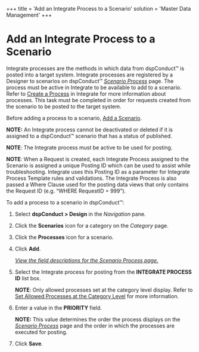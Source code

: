 +++
title = 'Add an Integrate Process to a Scenario'
solution = 'Master Data Management'
+++

# Add an Integrate Process to a Scenario

Integrate processes are the methods in which data from dspConduct™ is
posted into a target system. Integrate processes are registered by a
Designer to scenarios on dspConduct™
<span style="font-style: italic;">[Scenario
Process](../Page_Desc/Scenario_Process.htm)</span> page. The process
must be active in Integrate to be available to add to a scenario. Refer
to [Create a
Process](../../../Platform/Integrate/Use_Cases/Create_a_Process.htm) in
Integrate for more information about processes. This task must be
completed in order for requests created from the scenario to be posted
to the target system.

Before adding a process to a scenario, [Add a
Scenario](Add_Scenario.htm).

**NOTE:** An Integrate process cannot be deactivated or deleted if it is
assigned to a dspConduct™ scenario that has a status of published.

<span style="font-weight: bold;">NOTE</span>: The Integrate process must
be active to be used for posting.

<span style="font-weight: bold;">NOTE</span>: When a Request is created,
each Integrate Process assigned to the Scenario is assigned a unique
Posting ID which can be used to assist while troubleshooting. Integrate
uses this Posting ID as a parameter for Integrate Process Template rules
and validations. The Integrate Process is also passed a Where Clause
used for the posting data views that only contains the Request ID (e.g.
“WHERE RequestID = 999”).

To add a process to a scenario in dspConduct™:

1.  Select <span style="font-weight: bold;">dspConduct \>
    </span>**Design** in the *Navigation* pane.

2.  Click the **Scenarios** icon for a category on the *Category* page.

3.  Click the **Processes** icon for a scenario.

4.  Click **Add**.
    
    *[View the field descriptions for the Scenario Process
    page.](../Page_Desc/Scenario_Process.htm)*

5.  Select the Integrate process for posting from the **INTEGRATE
    PROCESS ID** list box.
    
    **NOTE**: Only allowed processes set at the category level display.
    Refer to [Set Allowed Processes at the Category
    Level](Set_Allowed_Processes_at_the_Category_Level.htm) for more
    information.

6.  Enter a value in the **PRIORITY** field.
    
    **NOTE:** This value determines the order the process displays on
    the *[Scenario Process](../Page_Desc/Scenario_Process.htm)* page and
    the order in which the processes are executed for posting.

7.  Click **Save**.
